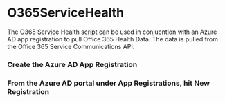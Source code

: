 # O365ServiceHealth

<p>The O365 Service Health script can be used in conjucntion with an Azure AD app registration to pull Office 365 Health Data. The data is pulled from the Office 365 Service Communications API.<p/>
<h3> Create the Azure AD App Registration<h3/>
  <p>From the Azure AD portal under App Registrations, hit New Registration<p/>
  
